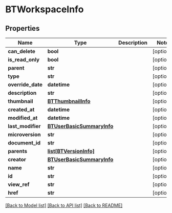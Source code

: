 # BTWorkspaceInfo

## Properties
Name | Type | Description | Notes
------------ | ------------- | ------------- | -------------
**can_delete** | **bool** |  | [optional] 
**is_read_only** | **bool** |  | [optional] 
**parent** | **str** |  | [optional] 
**type** | **str** |  | [optional] 
**override_date** | **datetime** |  | [optional] 
**description** | **str** |  | [optional] 
**thumbnail** | [**BTThumbnailInfo**](BTThumbnailInfo.md) |  | [optional] 
**created_at** | **datetime** |  | [optional] 
**modified_at** | **datetime** |  | [optional] 
**last_modifier** | [**BTUserBasicSummaryInfo**](BTUserBasicSummaryInfo.md) |  | [optional] 
**microversion** | **str** |  | [optional] 
**document_id** | **str** |  | [optional] 
**parents** | [**list[BTVersionInfo]**](BTVersionInfo.md) |  | [optional] 
**creator** | [**BTUserBasicSummaryInfo**](BTUserBasicSummaryInfo.md) |  | [optional] 
**name** | **str** |  | [optional] 
**id** | **str** |  | [optional] 
**view_ref** | **str** |  | [optional] 
**href** | **str** |  | [optional] 

[[Back to Model list]](../README.md#documentation-for-models) [[Back to API list]](../README.md#documentation-for-api-endpoints) [[Back to README]](../README.md)


